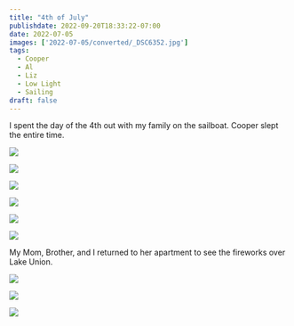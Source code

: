 ```yaml
---
title: "4th of July"
publishdate: 2022-09-20T18:33:22-07:00
date: 2022-07-05
images: ['2022-07-05/converted/_DSC6352.jpg']
tags:
  - Cooper
  - Al
  - Liz
  - Low Light
  - Sailing
draft: false
---
```


I spent the day of the 4th out with my family on the sailboat.  Cooper slept the entire time.

![](2022-07-05/converted/_DSC6226.jpg)

![](2022-07-05/converted/_DSC6228.jpg)

![](2022-07-05/converted/_DSC6248.jpg)

![](2022-07-05/converted/_DSC6266.jpg)

![](2022-07-05/converted/_DSC6297.jpg)

![](2022-07-05/converted/_DSC6331.jpg)

My Mom, Brother, and I returned to her apartment to see the fireworks over Lake Union.

![](2022-07-05/converted/_DSC6343.jpg)

![](2022-07-05/converted/_DSC6352.jpg)

![](2022-07-05/converted/_DSC6354.jpg)